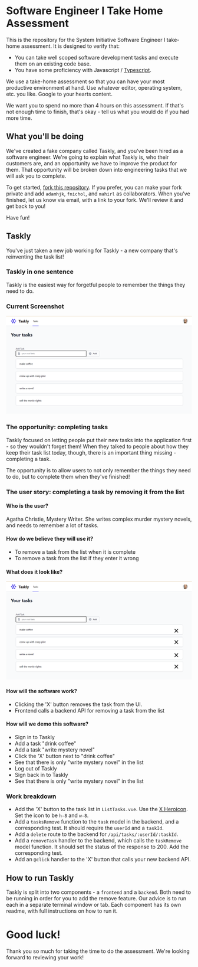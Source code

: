 # Software Engineer I Take Home Assessment 

This is the repository for the System Initiative Software Engineer I take-home assessment. It is designed to verify that:

* You can take well scoped software development tasks and execute them on an existing code base.
* You have some proficiency with Javascript / [Typescript](https://www.typescriptlang.org/).

We use a take-home assessment so that you can have your most productive environment at hand. Use whatever editor, operating system, etc. you like. Google to your hearts content. 

We want you to spend no more than 4 hours on this assessment. If that's not enough
time to finish, that's okay - tell us what you would do if you had more time.

## What you'll be doing

We've created a fake company called Taskly, and you've been hired as a software
engineer. We're going to explain what Taskly is, who their customers are, and 
an opportunity we have to improve the product for them. That opportunity will
be broken down into engineering tasks that we will ask you to complete. 

To get started, [fork this repository](https://docs.github.com/en/get-started/quickstart/fork-a-repo). If you prefer, you can make your fork private and add `adamhjk`,
`fnichol`, and `mahirl` as collaborators. When you've finished, let us know
via email, with a link to your fork. We'll review it and get back to you!

Have fun!

## Taskly

You've just taken a new job working for Taskly - a new company that's 
reinventing the task list!

### Taskly in one sentence

Taskly is the easiest way for forgetful people to remember the things 
they need to do.

### Current Screenshot

![Taskly User Interface](./images/taskly-ui.png)

### The opportunity: completing tasks

Taskly focused on letting people put their new tasks into the application 
first - so they wouldn't forget them! When they talked to people about how they
keep their task list today, though, there is an important thing missing -
completing a task.

The opportunity is to allow users to not only remember the things they need to 
do, but to complete them when they've finished!

### The user story: completing a task by removing it from the list

#### Who is the user?

Agatha Christie, Mystery Writer. She writes complex murder mystery novels,
and needs to remember a lot of tasks.

#### How do we believe they will use it?

  * To remove a task from the list when it is complete
  * To remove a task from the list if they enter it wrong

#### What does it look like?

![Taskly with remove buttons](./images/taskly-remove.png)

#### How will the software work?

  * Clicking the 'X' button removes the task from the UI.
  * Frontend calls a backend API for removing a task from the list

#### How will we demo this software?

  * Sign in to Taskly
  * Add a task "drink coffee"
  * Add a task "write mystery novel"
  * Click the 'X' button next to "drink coffee"
  * See that there is only "write mystery novel" in the list
  * Log out of Taskly
  * Sign back in to Taskly
  * See that there is only "write mystery novel" in the list

### Work breakdown

 * Add the 'X' button to the task list in `ListTasks.vue`. Use the [X Heroicon](https://heroicons.com/). Set the icon to be `h-8` and `w-8`.
 * Add a `tasksRemove` function to the `task` model in the backend, and a corresponding test. It should require the `userId` and a `taskId`.
 * Add a `delete` route to the backend for `/api/tasks/:userId/:taskId`.
 * Add a `removeTask` handler to the backend, which calls the `taskRemove` model function. It should set the status of the response to 200. Add the corresponding test.
 * Add an `@click` handler to the 'X' button that calls your new backend API.

## How to run Taskly

Taskly is split into two components - a `frontend` and a `backend`. Both need to 
be running in order for you to add the remove feature. Our advice is to run each
in a separate terminal window or tab. Each component has its own readme, with
full instructions on how to run it.

# Good luck!

Thank you so much for taking the time to do the assessment. We're looking forward
to reviewing your work!
